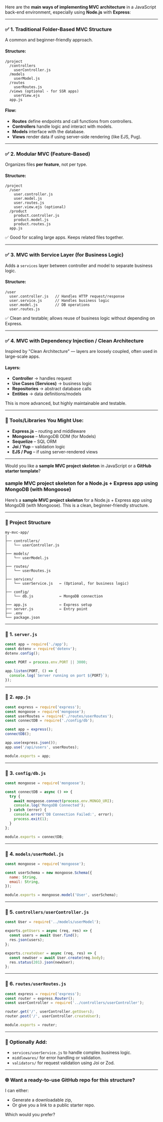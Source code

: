 Here are the **main ways of implementing MVC architecture** in a JavaScript back-end environment, especially using **Node.js** with **Express**:

---

### ✅ 1. **Traditional Folder-Based MVC Structure**

A common and beginner-friendly approach.

#### **Structure:**

```
/project
  /controllers
    userController.js
  /models
    userModel.js
  /routes
    userRoutes.js
  /views (optional - for SSR apps)
    userView.ejs
  app.js
```

#### **Flow:**

- **Routes** define endpoints and call functions from controllers.
- **Controllers** handle logic and interact with models.
- **Models** interface with the database.
- **Views** render data if using server-side rendering (like EJS, Pug).

---

### ✅ 2. **Modular MVC (Feature-Based)**

Organizes files **per feature**, not per type.

#### **Structure:**

```
/project
  /user
    user.controller.js
    user.model.js
    user.routes.js
    user.view.ejs (optional)
  /product
    product.controller.js
    product.model.js
    product.routes.js
  app.js
```

✅ Good for scaling large apps. Keeps related files together.

---

### ✅ 3. **MVC with Service Layer (for Business Logic)**

Adds a `services` layer between controller and model to separate business logic.

#### **Structure:**

```
/user
  user.controller.js   // Handles HTTP request/response
  user.service.js      // Handles business logic
  user.model.js        // DB operations
  user.routes.js
```

✅ Clean and testable; allows reuse of business logic without depending on Express.

---

### ✅ 4. **MVC with Dependency Injection / Clean Architecture**

Inspired by "Clean Architecture" — layers are loosely coupled, often used in large-scale apps.

#### **Layers:**

- **Controller** → handles request
- **Use Cases (Services)** → business logic
- **Repositories** → abstract database calls
- **Entities** → data definitions/models

This is more advanced, but highly maintainable and testable.

---

### 🔧 Tools/Libraries You Might Use:

- **Express.js** – routing and middleware
- **Mongoose** – MongoDB ODM (for Models)
- **Sequelize** – SQL ORM
- **Joi / Yup** – validation logic
- **EJS / Pug** – if using server-rendered views

---

Would you like a **sample MVC project skeleton** in JavaScript or a **GitHub starter template**?

### sample MVC project skeleton for a Node.js + Express app using MongoDB (with Mongoose)

Here’s a **sample MVC project skeleton** for a Node.js + Express app using MongoDB (with Mongoose). This is a clean, beginner-friendly structure.

---

### 📁 **Project Structure**

```
my-mvc-app/
│
├── controllers/
│   └── userController.js
│
├── models/
│   └── userModel.js
│
├── routes/
│   └── userRoutes.js
│
├── services/
│   └── userService.js   ← (Optional, for business logic)
│
├── config/
│   └── db.js            ← MongoDB connection
│
├── app.js               ← Express setup
├── server.js            ← Entry point
├── .env
└── package.json
```

---

### 🧩 **1. `server.js`**

```js
const app = require('./app');
const dotenv = require('dotenv');
dotenv.config();

const PORT = process.env.PORT || 3000;

app.listen(PORT, () => {
  console.log(`Server running on port ${PORT}`);
});
```

---

### 🧩 **2. `app.js`**

```js
const express = require('express');
const mongoose = require('mongoose');
const userRoutes = require('./routes/userRoutes');
const connectDB = require('./config/db');

const app = express();
connectDB();

app.use(express.json());
app.use('/api/users', userRoutes);

module.exports = app;
```

---

### 🧩 **3. `config/db.js`**

```js
const mongoose = require('mongoose');

const connectDB = async () => {
  try {
    await mongoose.connect(process.env.MONGO_URI);
    console.log('MongoDB Connected');
  } catch (error) {
    console.error('DB Connection Failed:', error);
    process.exit(1);
  }
};

module.exports = connectDB;
```

---

### 🧩 **4. `models/userModel.js`**

```js
const mongoose = require('mongoose');

const userSchema = new mongoose.Schema({
  name: String,
  email: String,
});

module.exports = mongoose.model('User', userSchema);
```

---

### 🧩 **5. `controllers/userController.js`**

```js
const User = require('../models/userModel');

exports.getUsers = async (req, res) => {
  const users = await User.find();
  res.json(users);
};

exports.createUser = async (req, res) => {
  const newUser = await User.create(req.body);
  res.status(201).json(newUser);
};
```

---

### 🧩 **6. `routes/userRoutes.js`**

```js
const express = require('express');
const router = express.Router();
const userController = require('../controllers/userController');

router.get('/', userController.getUsers);
router.post('/', userController.createUser);

module.exports = router;
```

---

### 🧪 Optionally Add:

- `services/userService.js` to handle complex business logic.
- `middlewares/` for error handling or validation.
- `validators/` for request validation using Joi or Zod.

---

### 🌐 Want a ready-to-use **GitHub repo** for this structure?

I can either:

- Generate a downloadable zip,
- Or give you a link to a public starter repo.

Which would you prefer?
